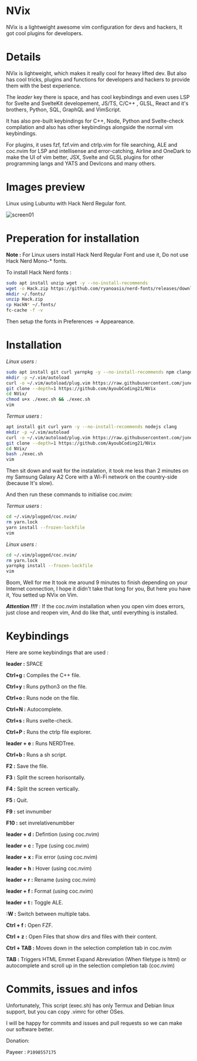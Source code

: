 # NVix
NVix is a lightweight awesome vim configuration for devs and hackers, It got cool plugins for developers.
# Details
NVix is lightweight, which makes it really cool for heavy lifted dev. But also has cool tricks, plugins and functions for developers and hackers to provide them with the best experience.

The *leader* key there is space, and has cool keybindings and even uses LSP for Svelte and SvelteKit developement, JS/TS, C/C++ , GLSL, React and it's brothers, Python, SQL, GraphQL and VimScript.

It has also pre-built keybindings for C++, Node, Python and Svelte-check compilation and also has other keybindings alongside the normal vim keybindings.

For plugins, it uses fzf, fzf.vim and ctrlp.vim for file searching, ALE and coc.nvim for LSP and intellisense and error-catching, Airline and OneDark to make the UI of vim better, JSX, Svelte and GLSL plugins for other programming langs and YATS and DevIcons and many others.

# Images preview

Linux using Lubuntu with Hack Nerd Regular font.

![screen01](https://github.com/AyoubCoding21/NVix/assets/120122307/1bdfd43d-5d48-4c57-93bc-e6ee32dbcd5f)

# Preperation for installation

**Note :** For Linux users install Hack Nerd Regular Font and use it, Do not use Hack Nerd Mono-* fonts.

To install Hack Nerd fonts :

```sh
sudo apt install unzip wget -y --no-install-recommends
wget -o Hack.zip https://github.com/ryanoasis/nerd-fonts/releases/download/v3.0.2/Hack.zip
mkdir ~/.fonts/
unzip Hack.zip
cp HackN* ~/.fonts/
fc-cache -f -v
```

Then setup the fonts in Preferences -> Appeareance.

# Installation

*Linux users :*

```sh
sudo apt install git curl yarnpkg -y --no-install-recommends npm clangd
mkdir -p ~/.vim/autoload
curl -o ~/.vim/autoload/plug.vim https://raw.githubusercontent.com/junegunn/vim-plug/master/plug.vim
git clone --depth=1 https://github.com/AyoubCoding21/NVix
cd NVix/
chmod u+x ./exec.sh && ./exec.sh
vim
```

*Termux users :*

```sh
apt install git curl yarn -y --no-install-recommends nodejs clang
mkdir -p ~/.vim/autoload
curl -o ~/.vim/autoload/plug.vim https://raw.githubusercontent.com/junegunn/vim-plug/master/plug.vim
git clone --depth=1 https://github.com/AyoubCoding21/NVix
cd NVix/
bash ./exec.sh
vim
```

Then sit down and wait for the instalation, it took me less than 2 minutes on my Samsung Galaxy A2 Core with a Wi-Fi network on the country-side (because It's slow).

And then run these commands to initialise coc.nvim:

*Termux users :*

```sh
cd ~/.vim/plugged/coc.nvim/
rm yarn.lock
yarn install --frozen-lockfile
vim
```

*Linux users :*

```sh
cd ~/.vim/plugged/coc.nvim/
rm yarn.lock
yarnpkg install --frozen-lockfile
vim
```

Boom, Well for me It took me around 9 minutes to finish depending on your Internet connection, I hope it didn't take that long for you, But here you have it, You setted up NVix on Vim.

***Attention !!!!*** : If the coc.nvim installation when you open vim does errors, just close and reopen vim, And do like that, until everything is installed.

# Keybindings

Here are some keybindings that are used :

**leader :** SPACE

**Ctrl+g :** Compiles the C++ file.

**Ctrl+y :** Runs python3 on the file.

**Ctrl+o :** Runs node on the file.

**Ctrl+N :** Autocomplete.

**Ctrl+s :** Runs svelte-check.

**Ctrl+P :** Runs the ctrlp file explorer.

**leader + e :** Runs NERDTree.

**Ctrl+b :** Runs a sh script.

**F2 :** Save the file.

**F3 :** Split the screen horisontally.

**F4 :** Split the screen vertically.

**F5 :** Quit.

**F9 :** set invnumber

**F10 :** set invrelativenumbber

**leader + d :** Defintion (using coc.nvim)

**leader + c :** Type (using coc.nvim)

**leader + x :** Fix error (using coc.nvim)

**leader + h :** Hover (using coc.nvim)

**leader + r :** Rename (using coc.nvim)

**leader + f :** Format (using coc.nvim)

**leader + t :** Toggle ALE.

**:W :** Switch between multiple tabs.

**Ctrl + f :** Open FZF.

**Ctrl + z :** Open Files that show dirs and files with their content.

**Ctrl + TAB :** Moves down in the selection completion tab in coc.nvim

**TAB :** Triggers HTML Emmet Expand Abreviation (When filetype is html) or autocomplete and scroll up in the selection completion tab (coc.nvim)

# Commits, issues and infos

Unfortunately, This script (exec.sh) has only Termux and Debian linux support, but you can copy .vimrc for other OSes.

I will be happy for commits and issues and pull requests so we can make our software better.

Donation:

Payeer : ```P1098557175```
